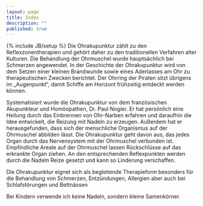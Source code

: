 ```yaml
---
layout: page
title: Index
description: ""
published: true
---
```


{% include JB/setup %}
Die Ohrakupunktur zählt zu den Reflexzonentherapien und gehört daher zu den traditionellen Verfahren alter Kulturen. Die Behandlung der Ohrmuschel wurde hauptsächlich bei Schmerzen angewendet. In der Geschichte der Ohrakupunktur wird von dem Setzen einer kleinen Brandwunde sowie eines Aderlasses am Ohr zu therapeutischen Zwecken berichtet. Der Ohrring der Piraten sitzt übrigens im „Augenpunkt“, damit Schiffe am Horizont frühzeitig entdeckt werden können.

Systematisiert wurde die Ohrakupunktur von dem französischen Akupunkteur und Homöopathen, Dr. Paul Nogier. Er hat persönlich eine Heilung durch das Einbrennen von Ohr-Narben erfahren und daraufhin die Idee entwickelt, die Reizung mit Nadeln zu erzeugen. Außerdem hat er herausgefunden, dass sich der menschliche Organismus auf der Ohrmuschel abbilden lässt. Die Ohrakupunktur geht davon aus, das jedes Organ durch das Nervensystem mit der Ohrmuschel verbunden ist. Empfindliche Areale auf der Ohrmuschel lassen Rückschlüsse auf das erkrankte Organ ziehen. An den entsprechenden Reflexpunkten werden durch die Nadeln Reize gesetzt und kann so Linderung verschaffen.

Die Ohrakupunktur eignet sich als begleitende Therapieform besonders für die Behandlung von Schmerzen, Entzündungen, Allergien aber auch bei Schlafstörungen und Bettnässen

Bei Kindern verwende ich keine Nadeln, sondern kleine Samenkörner.
